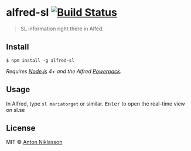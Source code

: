 # alfred-sl [![Build Status](https://travis-ci.org/AntonNiklasson/alfred-sl.svg?branch=master)](https://travis-ci.org/AntonNiklasson/alfred-sl)

> SL information right there in Alfed.


## Install

```
$ npm install -g alfred-sl
```

*Requires [Node.js](https://nodejs.org) 4+ and the Alfred [Powerpack](https://www.alfredapp.com/powerpack/).*


## Usage

In Alfred, type `sl mariatorget` or similar. <kbd>Enter</kbd> to open the real-time view on sl.se


## License

MIT © [Anton Niklasson](http://antonniklasson.se)
